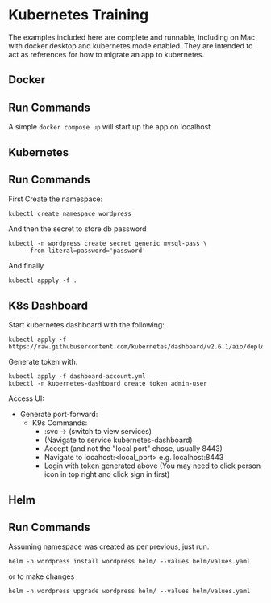 # Kubernetes Training
The examples included here are complete and runnable, including on Mac with docker desktop and kubernetes mode enabled.
They are intended to act as references for how to migrate an app to kubernetes.

## Docker

## Run Commands
A simple ``docker compose up`` will start up the app on localhost

## Kubernetes

## Run Commands
First Create the namespace:

```
kubectl create namespace wordpress 
```

And then the secret to store db password
```
kubectl -n wordpress create secret generic mysql-pass \
    --from-literal=password='password'
```

And finally 
```
kubectl appply -f .
```

## K8s Dashboard
Start kubernetes dashboard with the following: 
```
kubectl apply -f https://raw.githubusercontent.com/kubernetes/dashboard/v2.6.1/aio/deploy/recommended.yaml
```

Generate token with:
```
kubectl apply -f dashboard-account.yml
kubectl -n kubernetes-dashboard create token admin-user
```

Access UI:
- Generate port-forward:
  - K9s Commands:
    - :svc -> (switch to view services)
    - (Navigate to service kubernetes-dashboard) <shift-f>
    - Accept (and not the "local port" chose, usually 8443)
    - Navigate to locahost:<local_port> e.g. localhost:8443
    - Login with token generated above (You may need to click person icon in top right and click sign in first)

## Helm

## Run Commands

Assuming namespace was created as per previous, just run: 
```
helm -n wordpress install wordpress helm/ --values helm/values.yaml
```

or to make changes 
```
helm -n wordpress upgrade wordpress helm/ --values helm/values.yaml
```
 